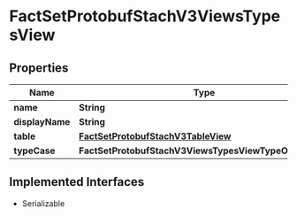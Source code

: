 

# FactSetProtobufStachV3ViewsTypesView


## Properties

Name | Type | Description | Notes
------------ | ------------- | ------------- | -------------
**name** | **String** |  |  [optional]
**displayName** | **String** |  |  [optional]
**table** | [**FactSetProtobufStachV3TableView**](FactSetProtobufStachV3TableView.md) |  |  [optional]
**typeCase** | **FactSetProtobufStachV3ViewsTypesViewTypeOneofCase** |  |  [optional]


## Implemented Interfaces

* Serializable


